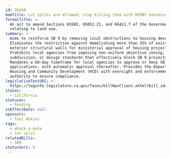 ```yaml
---
id: SB450
memTitle: Lot splits are allowed; stop killing them with NIMBY nonsense
formalTitle: >-
  An act to amend Sections 65585, 65852.21, and 66411.7 of the Government Code,
  relating to land use.
summary: >-
  Aims to reinforce SB 9 by removing local obstructions to housing development.
  Eliminates the restriction against demolishing more than 25% of existing
  exterior structural walls for ministerial approval of housing projects.
  Prohibits local agencies from imposing non-uniform objective zoning,
  subdivision, or design standards that effectively block SB 9 projects.
  Mandates a 60-day timeframe for local agencies to approve or deny SB 9
  applications, with automatic approval thereafter. Provides the Department of
  Housing and Community Development (HCD) with oversight and enforcement
  authority to ensure compliance.
legislativeTextURI: >-
  https://leginfo.legislature.ca.gov/faces/billNavClient.xhtml?bill_id=202320240SB450
states:
  - California
statuses:
  - Pending
inEffectDate: null
sponsors:
  - Toni Atkins
tags:
  - whack-a-mole
  - lot split
relatedBills:
  - SB9
statusSort: 0
---
```

